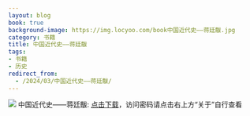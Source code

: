 ```yaml
---
layout: blog
book: true
background-image: https://img.locyoo.com/book中国近代史——蒋廷黻.jpg
category: 书籍
title: 中国近代史——蒋廷黻
tags:
- 书籍
- 历史
redirect_from:
  - /2024/03/中国近代史——蒋廷黻/
---
```

![](https://img.locyoo.com/book中国近代史——蒋廷黻.jpg)
中国近代史——蒋廷黻: <a name = "ref1" href="https://url18.ctfile.com/f/50983618-1418308643-405502?p=3619">点击下载</a>，访问密码请点击右上方“关于”自行查看